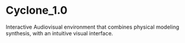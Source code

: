 # Cyclone_1.0
Interactive Audiovisual environment that combines physical modeling synthesis, with an intuitive visual interface.
